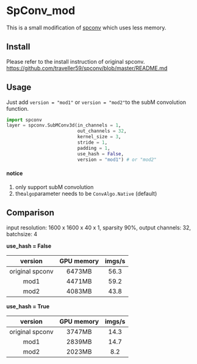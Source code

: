 # SpConv_mod

This is a small modification of [spconv](https://github.com/traveller59/spconv) which uses less memory.

## Install

Please refer to the install instruction of original spconv.
https://github.com/traveller59/spconv/blob/master/README.md

## Usage

Just add ```version = "mod1"``` or  ```version = "mod2"```to the subM convolution function.    
```Python
import spconv
layer = spconv.SubMConv3d(in_channels = 1,
                          out_channels = 32,
                          kernel_size = 3,
                          stride = 1,
                          padding = 1,
                          use_hash = False,
                          version = "mod1") # or "mod2"
```

#### notice
1. only support subM convolution
2. the```algo```parameter needs to be ```ConvAlgo.Native``` (default)

## Comparison

input resolution:  1600 x 1600 x 40 x 1,
sparsity 90%,
output channels: 32,
batchsize: 4

**use_hash = False**

|     version     | GPU memory | imgs/s |
| :-------------: | :--------: | :----: |
| original spconv |   6473MB   |  56.3  |
|      mod1       |   4471MB   |  59.2  |
|      mod2       |   4083MB   |  43.8  |

**use_hash = True**

|     version     | GPU memory | imgs/s |
| :-------------: | :--------: | :----: |
| original spconv |   3747MB   |  14.3  |
|      mod1       |   2839MB   |  14.7  |
|      mod2       |   2023MB   |   8.2  |
